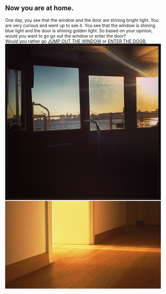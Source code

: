 ## Now you are at home.  
One day, you see that the window and the door are shining bright light. You are very curious and went up to see it. You see that the window is shining blue light and the door is shining golden light. So based on your opinion, would you want to go go out the window or enter the door?  
Would you rather go [JUMP OUT THE WINDOW](past/past.md) or [ENTER THE DOOR.](future/future.md)  
![](images/window.jpg)
![](images/door.jpg)